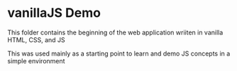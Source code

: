 # vanillaJS Demo

This folder contains the beginning of the web application wriiten in vanilla HTML, CSS, and JS

This was used mainly as a starting point to learn and demo JS concepts in a simple environment